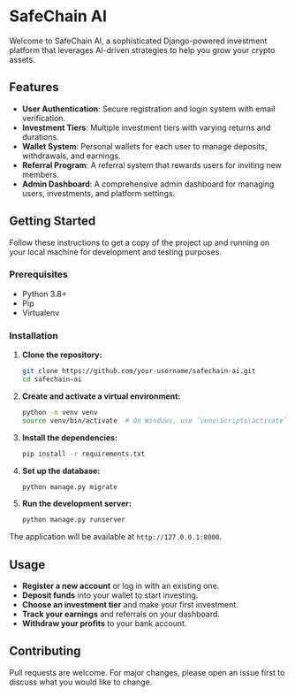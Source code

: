 # SafeChain AI

Welcome to SafeChain AI, a sophisticated Django-powered investment platform that leverages AI-driven strategies to help you grow your crypto assets.

## Features

- **User Authentication**: Secure registration and login system with email verification.
- **Investment Tiers**: Multiple investment tiers with varying returns and durations.
- **Wallet System**: Personal wallets for each user to manage deposits, withdrawals, and earnings.
- **Referral Program**: A referral system that rewards users for inviting new members.
- **Admin Dashboard**: A comprehensive admin dashboard for managing users, investments, and platform settings.

## Getting Started

Follow these instructions to get a copy of the project up and running on your local machine for development and testing purposes.

### Prerequisites

- Python 3.8+
- Pip
- Virtualenv

### Installation

1.  **Clone the repository:**
    ```bash
    git clone https://github.com/your-username/safechain-ai.git
    cd safechain-ai
    ```

2.  **Create and activate a virtual environment:**
    ```bash
    python -m venv venv
    source venv/bin/activate  # On Windows, use `venv\Scripts\activate`
    ```

3.  **Install the dependencies:**
    ```bash
    pip install -r requirements.txt
    ```

4.  **Set up the database:**
    ```bash
    python manage.py migrate
    ```

5.  **Run the development server:**
    ```bash
    python manage.py runserver
    ```

The application will be available at `http://127.0.0.1:8000`.

## Usage

- **Register a new account** or log in with an existing one.
- **Deposit funds** into your wallet to start investing.
- **Choose an investment tier** and make your first investment.
- **Track your earnings** and referrals on your dashboard.
- **Withdraw your profits** to your bank account.

## Contributing

Pull requests are welcome. For major changes, please open an issue first to discuss what you would like to change. 